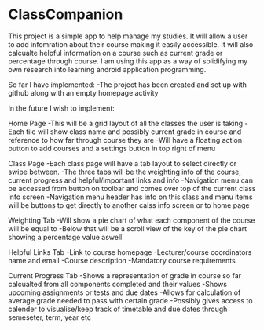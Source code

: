 # ClassCompanion
This project is a simple app to help manage my studies. It will allow a user to add infomration about their course
making it easily accessible. It will also calcualte helpful information on a course such as current grade or percentage
through course. I am using this app as a way of solidifying my own research into learning android application programming.

So far I have implemented:
  -The project has been created and set up with github along with an empty homepage activity
  
In the future I wish to implement:

Home Page
  -This will be a grid layout of all the classes the user is taking
  -Each tile will show class name and possibly current grade in course and reference to how far through course they are
  -Will have a floating action button to add courses and a settings button in top right of menu
  
Class Page
  -Each class page will have a tab layout to select directly or swipe between.
  -The three tabs will be the weighting info of the course, current progress and helpful/important links and info
  -Navigation menu can be accessed from button on toolbar and comes over top of the current class info screen
  -Navigation menu header has info on this class and menu items will be buttons to get directly to another calss info screen
    or to home page
    
Weighting Tab
  -Will show a pie chart of what each component of the course will be equal to
  -Below that will be a scroll view of the key of the pie chart showing a percentage value aswell
  
Helpful Links Tab
  -Link to course homepage
  -Lecturer/course coordinators name and email
  -Course description
  -Mandatory course requirements
  
Current Progress Tab
  -Shows a representation of grade in course so far calcualted from all components completed and their values
  -Shows upcoming assignments or tests and due dates
  -Allows for calculation of average grade needed to pass with certain grade
  -Possibly gives access to calender to visualise/keep track of timetable and due dates through semeseter, term, year etc
